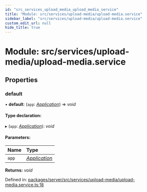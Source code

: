 ```yaml
---
id: "src_services_upload_media_upload_media_service"
title: "Module: src/services/upload-media/upload-media.service"
sidebar_label: "src/services/upload-media/upload-media.service"
custom_edit_url: null
hide_title: true
---
```


# Module: src/services/upload-media/upload-media.service

## Properties

### default

• **default**: (`app`: [*Application*](src_declarations.md#application)) => *void*

#### Type declaration:

▸ (`app`: [*Application*](src_declarations.md#application)): *void*

#### Parameters:

Name | Type |
:------ | :------ |
`app` | [*Application*](src_declarations.md#application) |

**Returns:** *void*

Defined in: [packages/server/src/services/upload-media/upload-media.service.ts:18](https://github.com/xr3ngine/xr3ngine/blob/66a84a950/packages/server/src/services/upload-media/upload-media.service.ts#L18)
